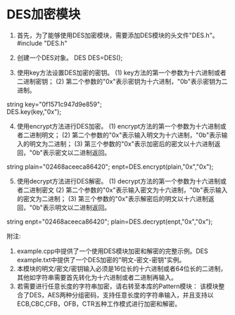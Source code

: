 # DES加密模块

   1. 首先，为了能够使用DES加密模块，需要添加DES模块的头文件"DES.h"。
   #include "DES.h"

   2. 创建一个DES对象。
   DES DES=DES();

   3. 使用key方法设置DES加密的密钥。
   (1) key方法的第一个参数为十六进制或者二进制密钥；
   (2) 第二个参数的"0x"表示密钥为十六进制，"0b"表示密钥为二进制。

   string key="0f1571c947d9e859";   
   DES.key(key,"0x");  


   4. 使用encrypt方法进行DES加密。
   (1) encrypt方法的第一个参数为十六进制或者二进制明文；
   (2) 第二个参数的"0x"表示输入明文为十六进制，"0b"表示输入的明文为二进制；
   (3) 第三个参数的"0x"表示加密后的密文以十六进制返回，"0b"表示密文以二进制返回。

   string plain="02468aceeca86420";
   enpt=DES.encrypt(plain,"0x","0x");


   5. 使用decrypt方法进行DES解密。
   (1) decrypt方法的第一个参数为十六进制或者二进制密文
   (2) 第二个参数的"0x"表示输入密文为十六进制，"0b"表示输入的密文为二进制；
   (3) 第三个参数的"0x"表示解密后的明文以十六进制返回，"0b"表示明文以二进制返回。

   string enpt="02468aceeca86420";
   plain=DES.decrypt(enpt,"0x","0x");


   附注: 
   1. example.cpp中提供了一个使用DES模块加密和解密的完整示例。DES example.txt中提供了一个DES加密的"明文-密文-密钥"实例。
   2. 本模块的明文/密文/密钥输入必须是16位长的十六进制或者64位长的二进制，其他如字符串需要首先转化为十六进制或者二进制再输入。
   3. 若需要进行任意长度的字符串加密，请右转至本库的Pattern模块：
      该模块整合了DES，AES两种分组密码，支持任意长度的字符串输入，并且支持以ECB,CBC,CFB，OFB，CTR五种工作模式进行加密和解密。
